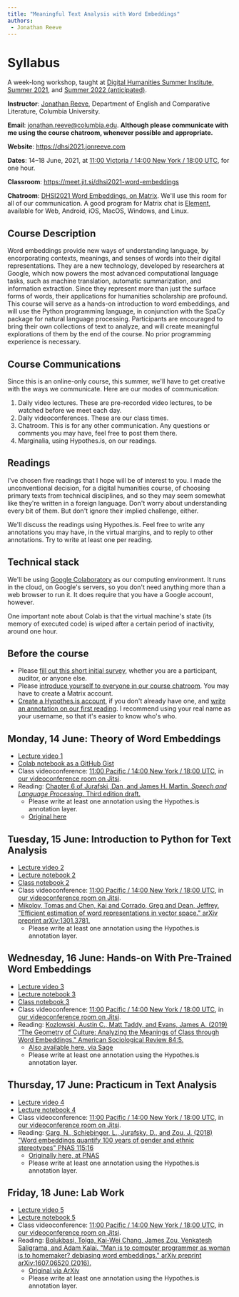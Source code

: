 ```yaml
--- 
title: "Meaningful Text Analysis with Word Embeddings" 
authors: 
 - Jonathan Reeve
---
```


# Syllabus

A week-long workshop, taught at [Digital Humanities Summer Institute, Summer 2021](https://dhsi.org/dhsi-2021-online-edition), and [Summer 2022 (anticipated)](https://dhsi.org/course-offerings/).

**Instructor**: [Jonathan Reeve](https://jonreeve.com), Department of English and Comparative Literature, Columbia University. 

**Email**: [jonathan.reeve@columbia.edu](mailto:jonathan.reeve@columbia.edu). **Although please communicate with me using the course chatroom, whenever possible and appropriate.**

**Website**: <https://dhsi2021.jonreeve.com>

**Dates**: 14–18 June, 2021, at [11:00 Victoria / 14:00 New York / 18:00 UTC](https://time.is/compare/1400_14_June_2021_in_New_York/UTC/Victoria,_British_Columbia), for one hour.

**Classroom**: <https://meet.jit.si/dhsi2021-word-embeddings>

**Chatroom**: [DHSI2021 Word Embeddings, on Matrix](https://matrix.to/#/!NfrKxmoXbgbyylMTzE:matrix.org?via=matrix.org). We'll use this room for all of our communication. A good program for Matrix chat is [Element](https://element.io/), available for Web, Android, iOS, MacOS, Windows, and Linux.


## Course Description

Word embeddings provide new ways of understanding language, by encorporating contexts, meanings, and senses of words into their digital representations. They are a new technology, developed by researchers at Google, which now powers the most advanced computational language tasks, such as machine translation, automatic summarization, and information extraction. Since they represent more than just the surface forms of words, their applications for humanities scholarship are profound. This course will serve as a hands-on introduction to word embeddings, and will use the Python programming language, in conjunction with the SpaCy package for natural language processing. Participants are encouraged to bring their own collections of text to analyze, and will create meaningful explorations of them by the end of the course. No prior programming experience is necessary.

## Course Communications

Since this is an online-only course, this summer, we'll have to get creative with the ways we communicate. Here are our modes of communication: 

1. Daily video lectures. These are pre-recorded video lectures, to be watched before we meet each day. 
2. Daily videoconferences. These are our class times. 
3. Chatroom. This is for any other communication. Any questions or comments you may have, feel free to post them there. 
4. Marginalia, using Hypothes.is, on our readings. 

## Readings

I've chosen five readings that I hope will be of interest to you. I made the unconventional decision, for a digital humanities course, of choosing primary texts from technical disciplines, and so they may seem somewhat like they're written in a foreign language. Don't worry about understanding every bit of them. But don't ignore their implied challenge, either. 

We'll discuss the readings using Hypothes.is. Feel free to write any annotations you may have, in the virtual margins, and to reply to other annotations. Try to write at least one per reading.

## Technical stack 

We'll be using [Google Colaboratory](https://colab.research.google.com/) as our computing environment. It runs in the cloud, on Google's servers, so you don't need anything more than a web browser to run it. It does require that you have a Google account, however.

One important note about Colab is that the virtual machine's state (its memory of executed code) is wiped after a certain period of inactivity, around one hour. 

## Before the course 

 - Please [fill out this short initial survey](https://docs.google.com/forms/d/e/1FAIpQLSd52frST_WDm5rdXJ6zobMDIL0IjyBqt8QXmGMU90hK1tRxPw/viewform?usp=sf_link), whether you are a participant, auditor, or anyone else.
 - Please [introduce yourself to everyone in our course chatroom](https://matrix.to/#/!NfrKxmoXbgbyylMTzE:matrix.org?via=matrix.org). You may have to create a Matrix account.
 - [Create a Hypothes.is account](https://hypothes.is/signup), if you don't already have one, and [write an annotation on our first reading](https://via.hypothes.is/https://dhsi2021.jonreeve.com/static/readings/jurafsky.pdf). I recommend using your real name as your username, so that it's easier to know who's who.

## Monday, 14 June: Theory of Word Embeddings 

 - [Lecture video 1](https://tubedu.org/videos/watch/312b6e65-0cfa-4a66-aed8-ff2176b4138c)
 - [Colab notebook as a GitHub Gist](https://colab.research.google.com/gist/JonathanReeve/efd664f9b8af89f8a5f64c99e699a753/01-dhsi-word-embeddings.ipynb)
 - Class videoconference:  [11:00 Pacific / 14:00 New York / 18:00 UTC](https://time.is/compare/1400_14_June_2021_in_New_York/UTC/Victoria,_British_Columbia), in [our videoconference room on Jitsi](https://meet.jit.si/dhsi2021-word-embeddings).
 - Reading: [Chapter 6 of Jurafski, Dan, and James H. Martin. *Speech and Language Processing*. Third edition draft.](https://via.hypothes.is/https://dhsi2021.jonreeve.com/static/readings/jurafsky.pdf)
   - Please write at least one annotation using the Hypothes.is annotation layer.
   - [Original here](https://web.stanford.edu/~jurafsky/slp3/6.pdf)

## Tuesday, 15 June: Introduction to Python for Text Analysis

 - [Lecture video 2](https://tubedu.org/videos/watch/5746e37d-7581-4386-831b-e406cb6bb946)
 - [Lecture notebook 2](https://gist.github.com/JonathanReeve/250faf906992ee9973f5f4e907bbd8a1)
 - [Class notebook 2](https://gist.github.com/JonathanReeve/002a911709acbb69c2105d05c697b87a)
 - Class videoconference: [11:00 Pacific / 14:00 New York / 18:00 UTC](https://time.is/compare/1400_14_June_2021_in_New_York/UTC/Victoria,_British_Columbia), in [our videoconference room on Jitsi](https://meet.jit.si/dhsi2021-word-embeddings).
 - [Mikolov, Tomas and Chen, Kai and Corrado, Greg and Dean, Jeffrey. "Efficient estimation of word representations in vector space." arXiv preprint arXiv:1301.3781.](https://via.hypothes.is/https://dhsi2021.jonreeve.com/static/readings/mikolov.pdf)
   - Please write at least one annotation using the Hypothes.is annotation layer.

## Wednesday, 16 June: Hands-on With Pre-Trained Word Embeddings

 - [Lecture video 3](https://tubedu.org/videos/watch/ac781240-2c94-477b-a413-0c15b0bba193)
 - [Lecture notebook 3](https://gist.github.com/JonathanReeve/d80571afa44ea45c83e67220d8544af4)
 - [Class notebook 3](https://gist.github.com/JonathanReeve/8945ff89051bb08b683559fd540b8cfa)
 - Class videoconference: [11:00 Pacific / 14:00 New York / 18:00 UTC](https://time.is/compare/1400_14_June_2021_in_New_York/UTC/Victoria,_British_Columbia), in [our videoconference room on Jitsi](https://meet.jit.si/dhsi2021-word-embeddings).
 - Reading: [Kozlowski, Austin C., Matt Taddy, and Evans, James A. (2019) "The Geometry of Culture: Analyzing the Meanings of Class through Word Embeddings." American Sociological Review 84:5.](https://via.hypothes.is/https://dhsi2021.jonreeve.com/static/readings/kozlowski.pdf)
   - [Also available here, via Sage](https://journals.sagepub.com/doi/full/10.1177/0003122419877135)
   - Please write at least one annotation using the Hypothes.is annotation layer.

## Thursday, 17 June: Practicum in Text Analysis

 - [Lecture video 4](https://tubedu.org/videos/watch/ac76ef73-4a3c-46a4-8620-ef806a7c2104)
 - [Lecture notebook 4](https://gist.github.com/JonathanReeve/912b9c294306abd5d1351afea1f7da5e)
 - Class videoconference: [11:00 Pacific / 14:00 New York / 18:00 UTC](https://time.is/compare/1400_14_June_2021_in_New_York/UTC/Victoria,_British_Columbia), in [our videoconference room on Jitsi](https://meet.jit.si/dhsi2021-word-embeddings).
 - Reading: [Garg, N., Schiebinger, L., Jurafsky, D., and Zou, J. (2018) "Word embeddings quantify 100 years of gender and ethnic stereotypes" PNAS 115:16](https://via.hypothes.is/https://dhsi2021.jonreeve.com/static/readings/garg.pdf)
   - [Originally here, at PNAS](https://www.pnas.org/content/115/16/E3635.short)
   - Please write at least one annotation using the Hypothes.is annotation layer.

## Friday, 18 June: Lab Work

 - [Lecture video 5](https://tubedu.org/videos/watch/b2aeded5-5a51-4d4e-be7a-c3e024e6db99)
 - [Lecture notebook 5](https://gist.github.com/JonathanReeve/7b9b3f9c23bb34f551ad48a84c4760ff)
 - Class videoconference: [11:00 Pacific / 14:00 New York / 18:00 UTC](https://time.is/compare/1400_14_June_2021_in_New_York/UTC/Victoria,_British_Columbia), in [our videoconference room on Jitsi](https://meet.jit.si/dhsi2021-word-embeddings).
 - Reading: [Bolukbasi, Tolga, Kai-Wei Chang, James Zou, Venkatesh Saligrama, and Adam Kalai. "Man is to computer programmer as woman is to homemaker? debiasing word embeddings." arXiv preprint arXiv:1607.06520 (2016).](https://via.hypothes.is/https://dhsi2021.jonreeve.com/static/readings/bolukbasi.pdf)
   - [Original via ArXiv](https://arxiv.org/abs/1607.06520)
   - Please write at least one annotation using the Hypothes.is annotation layer.
